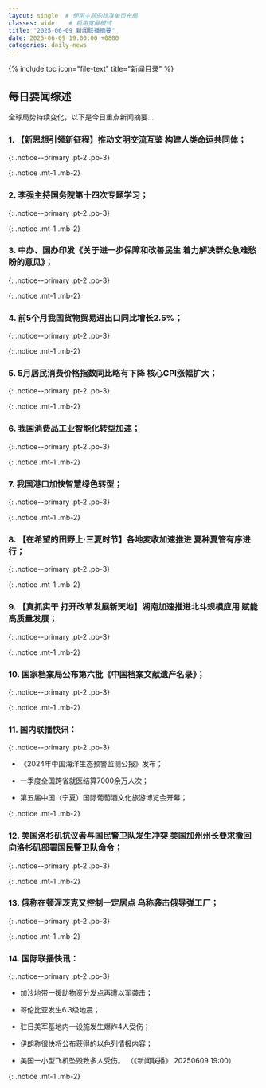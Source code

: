 ```yaml
---
layout: single  # 使用主题的标准单页布局
classes: wide    # 启用宽屏模式
title: "2025-06-09 新闻联播摘要"
date: 2025-06-09 19:00:00 +0800
categories: daily-news
---
```


{% include toc icon="file-text" title="新闻目录" %}
   
## 每日要闻综述

全球局势持续变化，以下是今日重点新闻摘要...

### 1. 【新思想引领新征程】推动文明交流互鉴 构建人类命运共同体； 

{: .notice--primary .pt-2 .pb-3}

{: .notice .mt-1 .mb-2}

### 2. 李强主持国务院第十四次专题学习； 

{: .notice--primary .pt-2 .pb-3}

{: .notice .mt-1 .mb-2}

### 3. 中办、国办印发《关于进一步保障和改善民生 着力解决群众急难愁盼的意见》； 

{: .notice--primary .pt-2 .pb-3}

{: .notice .mt-1 .mb-2}

### 4. 前5个月我国货物贸易进出口同比增长2.5%； 

{: .notice--primary .pt-2 .pb-3}

{: .notice .mt-1 .mb-2}

### 5. 5月居民消费价格指数同比略有下降 核心CPI涨幅扩大； 

{: .notice--primary .pt-2 .pb-3}

{: .notice .mt-1 .mb-2}

### 6. 我国消费品工业智能化转型加速； 

{: .notice--primary .pt-2 .pb-3}

{: .notice .mt-1 .mb-2}

### 7. 我国港口加快智慧绿色转型； 

{: .notice--primary .pt-2 .pb-3}

{: .notice .mt-1 .mb-2}

### 8. 【在希望的田野上·三夏时节】各地麦收加速推进 夏种夏管有序进行； 

{: .notice--primary .pt-2 .pb-3}

{: .notice .mt-1 .mb-2}

### 9. 【真抓实干 打开改革发展新天地】湖南加速推进北斗规模应用 赋能高质量发展； 

{: .notice--primary .pt-2 .pb-3}

{: .notice .mt-1 .mb-2}

### 10. 国家档案局公布第六批《中国档案文献遗产名录》； 

{: .notice--primary .pt-2 .pb-3}

{: .notice .mt-1 .mb-2}

### 11. 国内联播快讯： 

{: .notice--primary .pt-2 .pb-3}

- 《2024年中国海洋生态预警监测公报》发布；

- 一季度全国跨省就医结算7000余万人次；

- 第五届中国（宁夏）国际葡萄酒文化旅游博览会开幕；

{: .notice .mt-1 .mb-2}

### 12. 美国洛杉矶抗议者与国民警卫队发生冲突 美国加州州长要求撤回向洛杉矶部署国民警卫队命令； 

{: .notice--primary .pt-2 .pb-3}

{: .notice .mt-1 .mb-2}

### 13. 俄称在顿涅茨克又控制一定居点 乌称袭击俄导弹工厂； 

{: .notice--primary .pt-2 .pb-3}

{: .notice .mt-1 .mb-2}

### 14. 国际联播快讯： 

{: .notice--primary .pt-2 .pb-3}

- 加沙地带一援助物资分发点再遭以军袭击；

- 哥伦比亚发生6.3级地震；

- 驻日美军基地内一设施发生爆炸4人受伤；

- 伊朗称很快将公布获得的以色列情报内容；

- 美国一小型飞机坠毁致多人受伤。 （《新闻联播》 20250609 19:00）

{: .notice .mt-1 .mb-2}